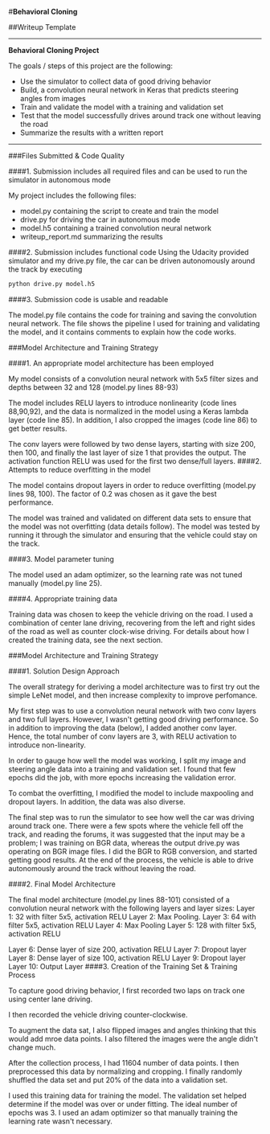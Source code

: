 #**Behavioral Cloning** 

##Writeup Template


---

**Behavioral Cloning Project**

The goals / steps of this project are the following:
* Use the simulator to collect data of good driving behavior
* Build, a convolution neural network in Keras that predicts steering angles from images
* Train and validate the model with a training and validation set
* Test that the model successfully drives around track one without leaving the road
* Summarize the results with a written report


[//]: # (Image References)

[image1]: ./examples/placeholder.png "Model Visualization"
[image2]: ./examples/placeholder.png "Grayscaling"
[image3]: ./examples/placeholder_small.png "Recovery Image"
[image4]: ./examples/placeholder_small.png "Recovery Image"
[image5]: ./examples/placeholder_small.png "Recovery Image"
[image6]: ./examples/placeholder_small.png "Normal Image"
[image7]: ./examples/placeholder_small.png "Flipped Image"

---
###Files Submitted & Code Quality

####1. Submission includes all required files and can be used to run the simulator in autonomous mode

My project includes the following files:
* model.py containing the script to create and train the model
* drive.py for driving the car in autonomous mode
* model.h5 containing a trained convolution neural network 
* writeup_report.md summarizing the results

####2. Submission includes functional code
Using the Udacity provided simulator and my drive.py file, the car can be driven autonomously around the track by executing 
```sh
python drive.py model.h5
```

####3. Submission code is usable and readable

The model.py file contains the code for training and saving the convolution neural network. The file shows the pipeline I used for training and validating the model, and it contains comments to explain how the code works.

###Model Architecture and Training Strategy

####1. An appropriate model architecture has been employed

My model consists of a convolution neural network with 5x5 filter sizes and depths between 32 and 128 (model.py lines 88-93) 

The model includes RELU layers to introduce nonlinearity (code lines 88,90,92), and the data is normalized 
in the model using a Keras lambda layer (code line 85). In addition, I also cropped the images (code line 86) to get better results. 

The conv layers were followed by two dense layers, starting with size 200, then 100, and finally the last layer of size 1 that provides the output. The activation function RELU was used for the first two dense/full layers.
####2. Attempts to reduce overfitting in the model

The model contains dropout layers in order to reduce overfitting (model.py lines 98, 100). The factor of 0.2 
was chosen as it gave the best performance.   

The model was trained and validated on different data sets to ensure that the model was not overfitting (data details follow). The model was tested by running it through the simulator and ensuring that the vehicle could stay on the track.

####3. Model parameter tuning

The model used an adam optimizer, so the learning rate was not tuned manually (model.py line 25).

####4. Appropriate training data

Training data was chosen to keep the vehicle driving on the road. I used a combination of center lane driving, recovering from the left and right sides of the road as well as counter clock-wise driving. 
For details about how I created the training data, see the next section. 

###Model Architecture and Training Strategy

####1. Solution Design Approach

The overall strategy for deriving a model architecture was to first try out the simple LeNet model, and then increase complexity to improve perfomance. 

My first step was to use a convolution neural network with two conv layers and two full layers. However, I wasn't getting good driving performance. So in addition to improving the data (below), I added another conv layer.
Hence, the total number of conv layers are 3, with RELU activation to introduce non-linearity. 

In order to gauge how well the model was working, I split my image and steering angle data into a training and validation set. I found that few epochs did the job, with more epochs increasing the validation error. 

To combat the overfitting, I modified the model to include maxpooling and dropout layers. In addition, the data was also diverse. 


The final step was to run the simulator to see how well the car was driving around track one. There were a few spots where the vehicle fell off the track, and reading the forums, it was suggested that the input may be a problem; I was training on BGR data, whereas the output drive.py was operating on BGR image files. 
I did the BGR to RGB conversion, and started getting good results. 
At the end of the process, the vehicle is able to drive autonomously around the track without leaving the road.

####2. Final Model Architecture

The final model architecture (model.py lines 88-101) consisted of a convolution neural network with the following layers and layer sizes:
Layer 1: 32 with filter 5x5, activation RELU
Layer 2: Max Pooling.
Layer 3: 64 with filter 5x5, activation RELU
Layer 4: Max Pooling
Layer 5: 128 with filter 5x5, activation RELU

Layer 6: Dense layer of size 200, activation RELU
Layer 7: Dropout layer
Layer 8: Dense layer of size 100, activation RELU
Layer 9: Dropout layer
Layer 10: Output Layer
####3. Creation of the Training Set & Training Process

To capture good driving behavior, I first recorded two laps on track one using center lane driving. 

I then recorded the vehicle driving counter-clockwise. 

To augment the data sat, I also flipped images and angles thinking that this would add mroe data points. 
I also filtered the images were the angle didn't change much. 

After the collection process, I had 11604 number of data points. 
I then preprocessed this data by normalizing and cropping. 
I finally randomly shuffled the data set and put 20% of the data into a validation set. 

I used this training data for training the model. The validation set helped determine if the model was over or under fitting. The ideal number of epochs was 3. I used an adam optimizer so that manually training the learning rate wasn't necessary.

